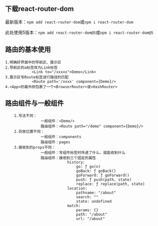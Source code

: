 ## 下载react-router-dom
最新版本：`npm add react-router-dom`或`npm i react-router-dom`

此处使用5版本：`npm add react-router-dom@5`或`npm i react-router-dom@5`


## 路由的基本使用
    1.明确好界面中的导航区、展示区
    2.导航区的a标签改为Link标签
                <Link to="/xxxxx">Demo</Link>
    3.展示区写Route标签进行路径的匹配
                <Route path='/xxxx' component={Demo}/>
    4.<App>的最外侧包裹了一个<BrowserRouter>或<HashRouter>
    
## 路由组件与一般组件
        1.写法不同：
                    一般组件：<Demo/>
                    路由组件：<Route path="/demo" component={Demo}/>
        2.存放位置不同：
                    一般组件：components
                    路由组件：pages
        3.接收到的props不同：
                    一般组件：写组件标签时传递了什么，就能收到什么
                    路由组件：接收到三个固定的属性
                                history:
                                    go: ƒ go(n)
                                    goBack: ƒ goBack()
                                    goForward: ƒ goForward()
                                    push: ƒ push(path, state)
                                    replace: ƒ replace(path, state)
                                location:
                                    pathname: "/about"
                                    search: ""
                                    state: undefined
                                match:
                                    params: {}
                                    path: "/about"
                                    url: "/about"
